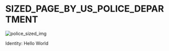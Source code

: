 # SIZED_PAGE_BY_US_POLICE_DEPARTMENT

![police_sized_img](https://i.imgur.com/UM8GF2L.jpg)

Identity: Hello World
